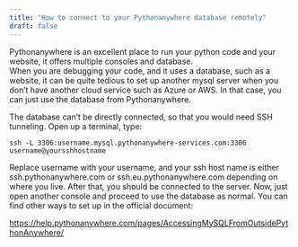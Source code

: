 ```yaml
---
title: "How to connect to your Pythonanywhere database remotely"
draft: false
---
```


Pythonanywhere is an excellent place to run your python code and your website, it offers multiple consoles and database.  
When you are debugging your code, and it uses a database, such as a website, it can be quite tedious to set up another mysql server when you don’t have another cloud service such as Azure or AWS. In that case, you can just use the database from Pythonanywhere.  

The database can’t be directly connected, so that you would need SSH tunneling. Open up a terminal, type:

```
ssh -L 3306:username.mysql.pythonanywhere-services.com:3306 username@yoursshhostname
```

Replace username with your username, and your ssh host name is either ssh.pythonanywhere.com or ssh.eu.pythonanywhere.com depending on where you live.
After that, you should be connected to the server. Now, just open another console and proceed to use the database as normal.
You can find other ways to set up in the official document:  

https://help.pythonanywhere.com/pages/AccessingMySQLFromOutsidePythonAnywhere/